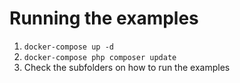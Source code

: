 # Running the examples
1. `docker-compose up -d`
2. `docker-compose php composer update`
3. Check the subfolders on how to run the examples